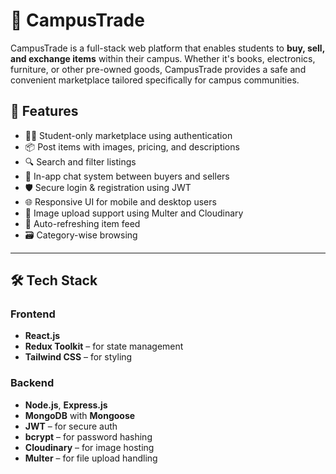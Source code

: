 # 🏫 CampusTrade

CampusTrade is a full-stack web platform that enables students to **buy, sell, and exchange items** within their campus. Whether it's books, electronics, furniture, or other pre-owned goods, CampusTrade provides a safe and convenient marketplace tailored specifically for campus communities.

## 🚀 Features

- 🧑‍🎓 Student-only marketplace using authentication
- 📦 Post items with images, pricing, and descriptions
- 🔍 Search and filter listings
- 💬 In-app chat system between buyers and sellers
- 🛡️ Secure login & registration using JWT
- 🌐 Responsive UI for mobile and desktop users
- 📁 Image upload support using Multer and Cloudinary
- 🔄 Auto-refreshing item feed
- 🗃️ Category-wise browsing

---

## 🛠️ Tech Stack

### Frontend
- **React.js**
- **Redux Toolkit** – for state management
- **Tailwind CSS** – for styling

### Backend
- **Node.js**, **Express.js**
- **MongoDB** with **Mongoose**
- **JWT** – for secure auth
- **bcrypt** – for password hashing
- **Cloudinary** – for image hosting
- **Multer** – for file upload handling
